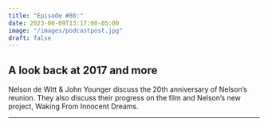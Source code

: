```yaml
---
title: "Episode #86:"
date: 2023-06-09T13:17:00-05:00
image: "/images/podcastpost.jpg"
draft: false
---
```


## A look back at 2017 and more
Nelson de Witt & John Younger discuss the 20th anniversary of Nelson’s reunion. They also discuss their progress on the film and Nelson’s new project, Waking From Innocent Dreams.

---